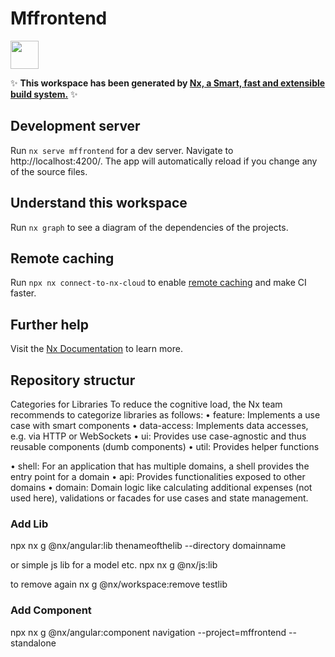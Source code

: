 # Mffrontend

<a alt="Nx logo" href="https://nx.dev" target="_blank" rel="noreferrer"><img src="https://raw.githubusercontent.com/nrwl/nx/master/images/nx-logo.png" width="45"></a>

✨ **This workspace has been generated by [Nx, a Smart, fast and extensible build system.](https://nx.dev)** ✨

## Development server

Run `nx serve mffrontend` for a dev server. Navigate to http://localhost:4200/. The app will automatically reload if you change any of the source files.

## Understand this workspace

Run `nx graph` to see a diagram of the dependencies of the projects.

## Remote caching

Run `npx nx connect-to-nx-cloud` to enable [remote caching](https://nx.app) and make CI faster.

## Further help

Visit the [Nx Documentation](https://nx.dev) to learn more.

## Repository structur

Categories for Libraries
To reduce the cognitive load, the Nx team recommends to categorize libraries as follows:
• feature: Implements a use case with smart components
• data-access: Implements data accesses, e.g. via HTTP or WebSockets
• ui: Provides use case-agnostic and thus reusable components (dumb components)
• util: Provides helper functions

• shell: For an application that has multiple domains, a shell provides the entry point for a
domain
• api: Provides functionalities exposed to other domains
• domain: Domain logic like calculating additional expenses (not used here), validations or
facades for use cases and state management. 

### Add Lib

npx nx g @nx/angular:lib thenameofthelib --directory domainname

or simple js lib for a model etc. npx nx g @nx/js:lib 

to remove again  nx g @nx/workspace:remove testlib

### Add Component

npx nx g @nx/angular:component navigation --project=mffrontend --standalone